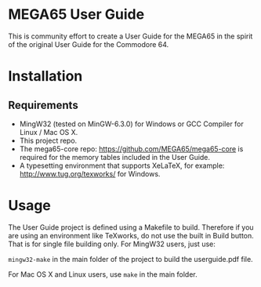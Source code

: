 # MEGA65 User Guide
This is community effort to create a User Guide for the MEGA65 in the spirit of the original User Guide for the Commodore 64.

# Installation

## Requirements
* MingW32 (tested on MinGW-6.3.0) for Windows or GCC Compiler for Linux / Mac OS X.
* This project repo.
* The mega65-core repo: https://github.com/MEGA65/mega65-core is required for the memory tables included in the User Guide.
* A typesetting environment that supports XeLaTeX, for example: http://www.tug.org/texworks/ for Windows.

# Usage
The User Guide project is defined using a Makefile to build. Therefore if you are using an environment like TeXworks, do not use the built in Build button. That is for single file building only. For MingW32 users, just use:

`mingw32-make` in the main folder of the project to build the userguide.pdf file.

For Mac OS X and Linux users, use `make` in the main folder.
